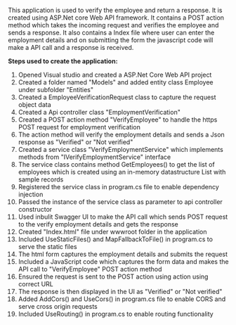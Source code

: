 This application is used to verify the employee and return a response.
It is created using ASP.Net core Web API framework.
It contains a POST action method which takes the incoming request and verifies the employee and sends a response.
It also contains a Index file where user can enter the employment details and on submitting the form the javascript code will make a API call and a response is received.

**Steps used to create the application:**
1. Opened Visual studio and created a ASP.Net Core Web API project
2. Created a folder named "Models" and added entity class Employee under subfolder "Entities"
3. Created a EmployeeVerificationRequest class to capture the request object data
4. Created a Api controller class "EmploymentVerification"
5. Created a POST action method "VerifyEmployee" to handle the https POST request for employment verification
6. The action method will verify the employment details and sends a Json response as "Verified" or "Not verified"
7. Created a service class "VerifyEmploymentService" which implements methods from "IVerifyEmploymentService" interface
8. The service class contains method GetEmployees() to get the list of employees which is created using an in-memory datastructure List with sample records 
9. Registered the service class in program.cs file to enable dependency injection
10. Passed the instance of the service class as parameter to api controller constructor
11. Used inbulit Swagger UI to make the API call which sends POST request to the verify employment details and gets the response
12. Created "Index.html" file under wwwroot folder in the application
13. Included UseStaticFiles() and MapFallbackToFile() in program.cs to serve the static files
14. The html form captures the employment details and submits the request
15. Included a JavaScript code which captures the form data and makes the API call to "VerifyEmployee" POST action method
16. Ensured the request is sent to the POST action using action using correct URL
17. The response is then displayed in the UI as "Verified" or "Not verified"
18. Added AddCors() and UseCors() in program.cs file to enable CORS and serve cross origin requests
19. Included UseRouting() in program.cs to enable routing functionality
